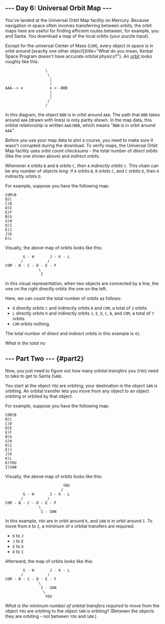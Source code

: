 \-\-- Day 6: Universal Orbit Map \-\--
--------------------------------------

You\'ve landed at the Universal Orbit Map facility on Mercury. Because
navigation in space often involves transferring between orbits, the
orbit maps here are useful for finding efficient routes between, for
example, you and Santa. You download a map of the local orbits (your
puzzle input).

Except for the universal Center of Mass (`COM`), every object in space
is in orbit around [exactly one other
object]{title="What do you mean, Kerbal Space Program doesn't have accurate orbital physics?"}.
An [orbit] looks roughly like this:

                      \
                       \
                        |
                        |
    AAA--> o            o <--BBB
                        |
                        |
                       /
                      /

In this diagram, the object `BBB` is in orbit around `AAA`. The path
that `BBB` takes around `AAA` (drawn with lines) is only partly shown.
In the map data, this orbital relationship is written `AAA)BBB`, which
means \"`BBB` is in orbit around `AAA`\".

Before you use your map data to plot a course, you need to make sure it
wasn\'t corrupted during the download. To verify maps, the Universal
Orbit Map facility uses *orbit count checksums* - the total number of
*direct orbits* (like the one shown above) and *indirect orbits*.

Whenever `A` orbits `B` and `B` orbits `C`, then `A` *indirectly orbits*
`C`. This chain can be any number of objects long: if `A` orbits `B`,
`B` orbits `C`, and `C` orbits `D`, then `A` indirectly orbits `D`.

For example, suppose you have the following map:

    COM)B
    B)C
    C)D
    D)E
    E)F
    B)G
    G)H
    D)I
    E)J
    J)K
    K)L

Visually, the above map of orbits looks like this:

            G - H       J - K - L
           /           /
    COM - B - C - D - E - F
                   \
                    I

In this visual representation, when two objects are connected by a line,
the one on the right directly orbits the one on the left.

Here, we can count the total number of orbits as follows:

-   `D` directly orbits `C` and indirectly orbits `B` and `COM`, a total
    of `3` orbits.
-   `L` directly orbits `K` and indirectly orbits `J`, `E`, `D`, `C`,
    `B`, and `COM`, a total of `7` orbits.
-   `COM` orbits nothing.

The total number of direct and indirect orbits in this example is `42`.

*What is the total nu*

  [orbit]: https://en.wikipedia.org/wiki/Orbit


\-\-- Part Two \-\-- {#part2}
--------------------

Now, you just need to figure out how many *orbital transfers* you
(`YOU`) need to take to get to Santa (`SAN`).

You start at the object `YOU` are orbiting; your destination is the
object `SAN` is orbiting. An orbital transfer lets you move from any
object to an object orbiting or orbited by that object.

For example, suppose you have the following map:

    COM)B
    B)C
    C)D
    D)E
    E)F
    B)G
    G)H
    D)I
    E)J
    J)K
    K)L
    K)YOU
    I)SAN

Visually, the above map of orbits looks like this:

                              YOU
                             /
            G - H       J - K - L
           /           /
    COM - B - C - D - E - F
                   \
                    I - SAN

In this example, `YOU` are in orbit around `K`, and `SAN` is in orbit
around `I`. To move from `K` to `I`, a minimum of `4` orbital transfers
are required:

-   `K` to `J`
-   `J` to `E`
-   `E` to `D`
-   `D` to `I`

Afterward, the map of orbits looks like this:

            G - H       J - K - L
           /           /
    COM - B - C - D - E - F
                   \
                    I - SAN
                     \
                      YOU

*What is the minimum number of orbital transfers required* to move from
the object `YOU` are orbiting to the object `SAN` is orbiting? (Between
the objects they are orbiting - *not* between `YOU` and `SAN`.)